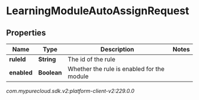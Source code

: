 # LearningModuleAutoAssignRequest


## Properties

| Name | Type | Description | Notes |
| ------------ | ------------- | ------------- | ------------- |
| **ruleId** | **String** | The id of the rule |  |
| **enabled** | **Boolean** | Whether the rule is enabled for the module |  |




_com.mypurecloud.sdk.v2:platform-client-v2:229.0.0_
